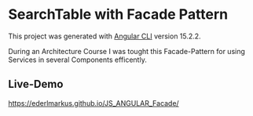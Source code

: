 # SearchTable with Facade Pattern

This project was generated with [Angular CLI](https://github.com/angular/angular-cli) version 15.2.2.

During an Architecture Course I was tought this Facade-Pattern for using Services in several Components efficently.

## Live-Demo

https://ederlmarkus.github.io/JS_ANGULAR_Facade/

